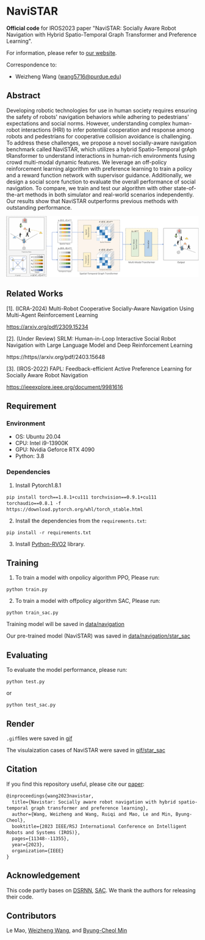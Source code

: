 # NaviSTAR
**Official code** for IROS2023 paper "NaviSTAR: Socially Aware Robot Navigation with Hybrid Spatio-Temporal Graph Transformer and Preference Learning".

For information, please refer to [our website](https://sites.google.com/view/san-navistar).

Correspondence to: 
  - Weizheng Wang (wang5716@purdue.edu)

## Abstract
Developing robotic technologies for use in human society requires ensuring the safety of robots' navigation behaviors while adhering to pedestrians' expectations and social norms. 
However, understanding complex human-robot interactions (HRI) to infer potential cooperation and response among robots and pedestrians for cooperative collision avoidance is challenging. 
To address these challenges, we propose a novel socially-aware navigation benchmark called NaviSTAR, which utilizes a hybrid Spatio-Temporal grAph tRansformer to understand interactions in human-rich environments fusing crowd multi-modal dynamic features. 
We leverage an off-policy reinforcement learning algorithm with preference learning to train a policy and a reward function network with supervisor guidance. Additionally, we design a social score function to evaluate the overall performance of social navigation. 
To compare, we train and test our algorithm with other state-of-the-art methods in both simulator and real-world scenarios independently. Our results show that NaviSTAR outperforms previous methods with outstanding performance.

<img src="figures/architecture.png" width="1000" />

## Related Works
[1]. (ICRA-2024) Multi-Robot Cooperative Socially-Aware Navigation Using Multi-Agent Reinforcement Learning 

https://arxiv.org/pdf/2309.15234

[2]. (Under Review) SRLM: Human-in-Loop Interactive Social Robot Navigation with Large Language Model and Deep Reinforcement Learning 

https://https//arxiv.org/pdf/2403.15648

[3]. (IROS-2022) FAPL: Feedback-efficient Active Preference Learning for Socially Aware Robot Navigation

https://ieeexplore.ieee.org/document/9981616

## Requirement

### Environment

* OS: Ubuntu 20.04
* CPU: Intel i9-13900K
* GPU: Nvidia Geforce RTX 4090
* Python: 3.8

### Dependencies
1. Install Pytorch1.8.1
```
pip install torch==1.8.1+cu111 torchvision==0.9.1+cu111 torchaudio==0.8.1 -f https://download.pytorch.org/whl/torch_stable.html
```

2. Install the dependencies from the `requirements.txt`:
```
pip install -r requirements.txt
```
3. Install [Python-RVO2](https://github.com/sybrenstuvel/Python-RVO2) library.  



## Training
1. To train a model with onpolicy algorithm PPO, Please run:
```
python train.py
```
2. To train a model with offpolicy algorithm SAC, Please run:
```
python train_sac.py
```
Training model will be saved in [data/navigation](data/navigation)

Our pre-trained model (NaviSTAR) was saved in [data/navigation/star_sac](data/navigation/star_sac)

## Evaluating
To evaluate the model performance, please run:
```
python test.py
```
or
```
python test_sac.py
```

## Render
`.gif`files were saved in [gif](gif)

The visulaization cases of NaviSTAR were saved in [gif/star_sac](gif/star_sac)


## Citation
If you find this repository useful, please cite our [paper](https://ieeexplore.ieee.org/document/10341395):
```
@inproceedings{wang2023navistar,
  title={Navistar: Socially aware robot navigation with hybrid spatio-temporal graph transformer and preference learning},
  author={Wang, Weizheng and Wang, Ruiqi and Mao, Le and Min, Byung-Cheol},
  booktitle={2023 IEEE/RSJ International Conference on Intelligent Robots and Systems (IROS)},
  pages={11348--11355},
  year={2023},
  organization={IEEE}
}
```

## Acknowledgement

This code partly bases on [DSRNN](https://github.com/Shuijing725/CrowdNav_DSRNN), [SAC](https://github.com/denisyarats/pytorch_sac). We thank the authors for releasing their code.

## Contributors
Le Mao, [Weizheng Wang](https://github.com/WzWang-Robot), and [Byung-Cheol Min](https://web.ics.purdue.edu/%7Eminb/)
